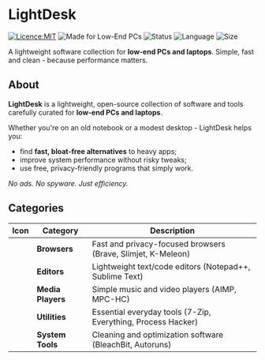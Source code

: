 # LightDesk

[![Licence:MIT](https://img.shields.io/badge/License-MIT-green.svg)](LICENSE)
![Made for Low-End PCs](https://img.shields.io/badge/optimized%20for-Low-End%20PCs-blue.svg)
![Status](https://img.shields.io/badge/Status-Active-brightgreen.svg)
![Language](https://img.shields.io/badge/Language-English%20%7C%20Ukrainian-yellow.svg)
![Size](https://img.shields.io/github/repo-size/bytewisp-7/LightDesk?color=orange)

A lightweight software collection for **low-end PCs and laptops**.
Simple, fast and clean - because performance matters.

## About

**LightDesk** is a lightweight, open-source collection of software and tools carefully curated for **low-end PCs and laptops**.

Whether you're on an old notebook or a modest desktop - LightDesk helps you:
- find **fast, bloat-free alternatives** to heavy apps;
- improve system performance without risky tweaks;
- use free, privacy-friendly programs that simply work.

*No ads. No spyware. Just efficiency.*

## Categories
| Icon | Category | Description |
|:----:|----------|-------------|
| <img scr="https://img.icons8.com/ios-filled/50/4a90e2/internet--v1.png" width="32"/> | **Browsers** | Fast and privacy-focused browsers (Brave, Slimjet, K-Meleon) |
| <img scr="https://www.svgrepo.com/show/452196/text.svg" width="32"/> | **Editors** | Lightweight text/code editors (Notepad++, Sublime Text) |
| <img scr="www.svgrepo.com/show/530190/music-note.svg" width="32"/> | **Media Players** | Simple music and video players (AIMP, MPC-HC) |
| <img scr="www.svgrepo.com/show/530366/tools.svg" width="32"/> | **Utilities** | Essential everyday tools (7-Zip, Everything, Process Hacker) |
| <img scr="https://www.svgrepo.com/show/530314/settings.svg" width="32"/> | **System Tools** | Cleaning and optimization software (BleachBit, Autoruns) |

